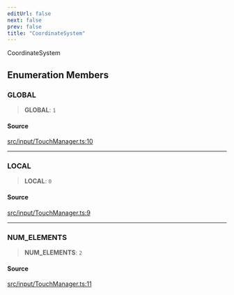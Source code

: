 ```yaml
---
editUrl: false
next: false
prev: false
title: "CoordinateSystem"
---
```


CoordinateSystem

## Enumeration Members

### GLOBAL

> **GLOBAL**: `1`

#### Source

[src/input/TouchManager.ts:10](https://github.com/relishinc/dill-pixel/blob/10f512f7f577ca5e74162827f11215b28df5ca97/src/input/TouchManager.ts#L10)

***

### LOCAL

> **LOCAL**: `0`

#### Source

[src/input/TouchManager.ts:9](https://github.com/relishinc/dill-pixel/blob/10f512f7f577ca5e74162827f11215b28df5ca97/src/input/TouchManager.ts#L9)

***

### NUM\_ELEMENTS

> **NUM\_ELEMENTS**: `2`

#### Source

[src/input/TouchManager.ts:11](https://github.com/relishinc/dill-pixel/blob/10f512f7f577ca5e74162827f11215b28df5ca97/src/input/TouchManager.ts#L11)
